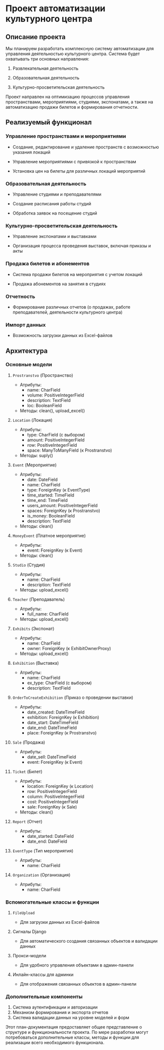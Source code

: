 # Проект автоматизации культурного центра
## Описание проекта
Мы планируем разработать комплексную систему автоматизации для управления деятельностью культурного центра. Система будет охватывать три основных направления:
1. Развлекательная деятельность

2. Образовательная деятельность

3. Культурно-просветительская деятельность

Проект направлен на оптимизацию процессов управления пространствами, мероприятиями, студиями, экспонатами, а также на автоматизацию продажи билетов и формирования отчетности.
## Реализуемый функционал
### Управление пространствами и мероприятиями

- Создание, редактирование и удаление пространств с возможностью указания локаций

- Управление мероприятиями с привязкой к пространствам

- Установка цен на билеты для различных локаций мероприятий


### Образовательная деятельность

- Управление студиями и преподавателями

- Создание расписания работы студий

- Обработка заявок на посещение студий

### Культурно-просветительская деятельность

- Управление экспонатами и выставками

- Организация процесса проведения выставок, включая приказы и акты

### Продажа билетов и абонементов

- Система продажи билетов на мероприятия с учетом локаций

- Продажа абонементов на занятия в студиях

### Отчетность

- Формирование различных отчетов (о продажах, работе преподавателей, деятельности культурного центра)

### Импорт данных
- Возможность загрузки данных из Excel-файлов


## Архитектура

### Основные модели

1. `Prostranstvo` (Пространство)
   - Атрибуты:
     - name: CharField
     - volume: PositiveIntegerField
     - description: TextField
     - loc: BooleanField
   - Методы: clean(), upload_excel()

2. `Location` (Локация)
   - Атрибуты:
     - type: CharField (с выбором)
     - amount: PositiveIntegerField
     - row: PositiveIntegerField
     - space: ManyToManyField (к Prostranstvo)
   - Методы: suply()

3. `Event` (Мероприятие)
   - Атрибуты:
     - date: DateField
     - name: CharField
     - type: ForeignKey (к EventType)
     - time_started: TimeField
     - time_end: TimeField
     - users_amount: PositiveIntegerField
     - spaces: ForeignKey (к Prostranstvo)
     - is_money: BooleanField
     - description: TextField
   - Методы: clean()

4. `MoneyEvent` (Платное мероприятие)
   - Атрибуты:
     - event: ForeignKey (к Event)
   - Методы: clean()

5. `Studio` (Студия)
   - Атрибуты:
     - name: CharField
     - description: TextField
   - Методы: upload_excel()

6. `Teacher` (Преподаватель)
   - Атрибуты:
     - full_name: CharField
   - Методы: upload_excel()

7. `Exhibits` (Экспонат)
   - Атрибуты:
     - name: CharField
     - owner: ForeignKey (к ExhibitOwnerProxy)
   - Методы: upload_excel()

8. `Exhibition` (Выставка)
   - Атрибуты:
     - name: CharField
     - ex_type: CharField (с выбором)
     - description: TextField

9. `OrderToCreateExhibition` (Приказ о проведении выставки)
   - Атрибуты:
     - date_created: DateTimeField
     - exhibition: ForeignKey (к Exhibition)
     - date_start: DateTimeField
     - date_end: DateTimeField
     - place: ForeignKey (к Prostranstvo)

10. `Sale` (Продажа)
    - Атрибуты:
      - date_sell: DateTimeField
      - event: ForeignKey (к Event)

11. `Ticket` (Билет)
    - Атрибуты:
      - location: ForeignKey (к Location)
      - row: PositiveIntegerField
      - column: PositiveIntegerField
      - cost: PositiveIntegerField
      - sale: ForeignKey (к Sale)
    - Методы: clean()

12. `Report` (Отчет)
    - Атрибуты:
      - date_started: DateField
      - date_end: DateField

13. `EventType` (Тип мероприятия)
    - Атрибуты:
      - name: CharField

14. `Organization` (Организация)
    - Атрибуты:
      - name: CharField


### Вспомогательные классы и функции

1. `FileUpload` 
   - Для загрузки данных из Excel-файлов

2. Сигналы Django
   - Для автоматического создания связанных объектов и валидации данных

3. Прокси-модели
   - Для удобного управления объектами в админ-панели

4. Инлайн-классы для админки
   - Для отображения связанных объектов в админ-панели

### Дополнительные компоненты

1. Система аутентификации и авторизации
2. Механизм формирования и экспорта отчетов
4. Система валидации данных на уровне моделей и форм

Этот план-документация предоставляет общее представление о структуре и функциональности проекта. По мере разработки могут потребоваться дополнительные классы, методы и функции для реализации всего необходимого функционала.